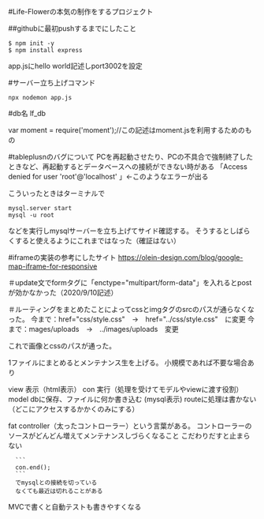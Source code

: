 #Life-Flowerの本気の制作をするプロジェクト

##githubに最初pushするまでにしたこと

```
$ npm init -y
$ npm install express
```

app.jsにhello world記述しport3002を設定

#サーバー立ち上げコマンド
```
npx nodemon app.js
```

#db名
lf_db

var moment = require('moment');//この記述はmoment.jsを利用するためのもの

#tableplusnのバグについて
PCを再起動させたり、PCの不具合で強制終了したときなど、再起動するとデータベースへの接続ができない時がある
「Access denied for user 'root'@'localhost' 」←このようなエラーが出る

こういったときはターミナルで

```
mysql.server start
mysql -u root
```
などを実行しmysqlサーバーを立ち上げてサイド確認する。
そうするとしばらくすると使えるようにこれまではなった（確証はない）


#iframeの実装の参考にしたサイト
https://olein-design.com/blog/google-map-iframe-for-responsive

＃update文でformタグに「enctype="multipart/form-data"」を入れるとpostが効かなかった（2020/9/10記述）


＃ルーティングをまとめたことによってcssとimgタグのsrcのパスが通らなくなった。
今まで：href="css/style.css"　→　href="../css/style.css"　に変更
今まで：mages/uploads　→　../images/uploads　変更

これで画像とcssのパスが通った。



1ファイルにまとめるとメンテナンス生を上げる。
小規模であれば不要な場合あり

view 表示（html表示）
con 実行（処理を受けてモデルやviewに渡す役割）
model dbに保存、ファイルに何か書き込む (mysql表示)
routeに処理は書かない（どこにアクセスするかかくのみにする）

fat controller（太ったコントローラー）という言葉がある。
コントローラーのソースがどんどん増えてメンテナンスしづらくなること
こだわりだすと止まらない


      ```
      con.end();
      ```
      でmysqlとの接続を切っている
      なくても最近は切れることがある

MVCで書くと自動テストも書きやすくなる

